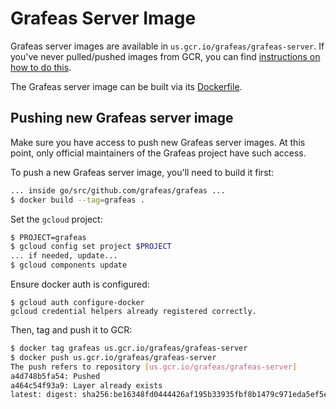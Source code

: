 # Grafeas Server Image

Grafeas server images are available in `us.gcr.io/grafeas/grafeas-server`.
If you've never pulled/pushed images from GCR, you can find
[instructions on how to do this](https://cloud.google.com/container-registry/docs/pushing-and-pulling).

The Grafeas server image can be built via its [Dockerfile](../Dockerfile).

## Pushing new Grafeas server image

Make sure you have access to push new Grafeas server images.
At this point, only official maintainers of the Grafeas project have such access.

To push a new Grafeas server image, you'll need to build it first:

```bash
... inside go/src/github.com/grafeas/grafeas ...
$ docker build --tag=grafeas . 
```

Set the `gcloud` project:

```bash
$ PROJECT=grafeas
$ gcloud config set project $PROJECT
... if needed, update...
$ gcloud components update
```

Ensure docker auth is configured:

```
$ gcloud auth configure-docker
gcloud credential helpers already registered correctly.
```

Then, tag and push it to GCR:

```bash
$ docker tag grafeas us.gcr.io/grafeas/grafeas-server
$ docker push us.gcr.io/grafeas/grafeas-server
The push refers to repository [us.gcr.io/grafeas/grafeas-server]
a4d748b5fa54: Pushed 
a464c54f93a9: Layer already exists 
latest: digest: sha256:be16348fd0444426af195b33935fbf8b1479c971eda5ef5ebeb265129cfa6538 size: 739
```

